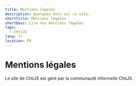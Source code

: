 ```yaml
---
title: Mentions légales
description: Quelques mots sur ce site.
shortTitle: Mentions légales
shortDesc: Lire nos mentions légales
tags:
  - ChtiJS
lang: fr
location: FR
---
```


# Mentions légales

Le site de ChtiJS est géré par la communauté informelle ChtiJS.
